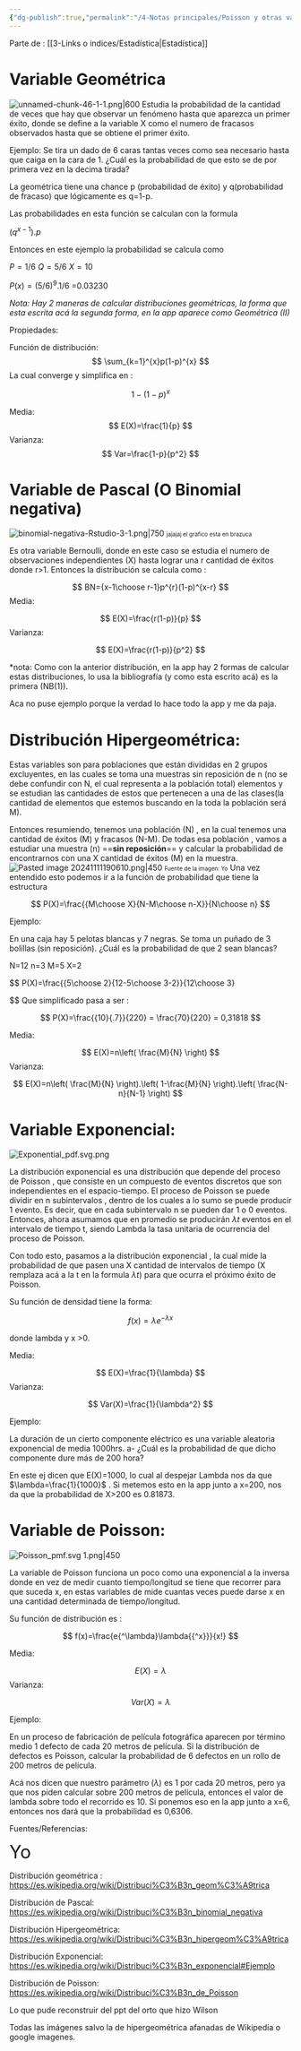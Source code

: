 ```yaml
---
{"dg-publish":true,"permalink":"/4-Notas principales/Poisson y otras variables/"}
---
```


Parte de : [[3-Links o indices/Estadística\|Estadística]]
# **Variable Geométrica** 

![unnamed-chunk-46-1-1.png|600](/img/user/0-Imagenes/unnamed-chunk-46-1-1.png)
Estudia la probabilidad de la cantidad de veces que hay que observar un fenómeno hasta que aparezca un primer éxito, donde se define a la variable X como el numero de fracasos observados hasta que se obtiene el primer éxito.

Ejemplo: Se tira un dado de 6 caras tantas veces como sea necesario hasta que caiga en la cara de 1. ¿Cuál es la probabilidad de que esto se de por primera vez en la decima tirada? 

La geométrica tiene una chance p (probabilidad de éxito) y q(probabilidad de fracaso) que lógicamente es q=1-p. 

Las probabilidades en esta función se calculan con la formula 

$(q^{x-1}).p$

Entonces en este ejemplo la probabilidad se calcula como 

$P=1/6$ $Q=5/6$   $X=10$

$P(x)=(5/6)^{9}.1/6$  =0.03230

*Nota: Hay 2 maneras de calcular distribuciones geométricas, la forma que esta escrita acá la segunda forma, en la app aparece como Geométrica (II)*

Propiedades: 

Función de distribución: 
$$
\sum_{k=1}^{x}p(1-p)^{x}
$$
La cual converge y simplifica en :

$$
1-(1-p)^{x}
$$

Media: 
$$
E(X)=\frac{1}{p}
$$
Varianza:
$$
Var=\frac{1-p}{p^2}
$$
# Variable de Pascal (O Binomial negativa)


![binomial-negativa-Rstudio-3-1.png|750](/img/user/0-Imagenes/binomial-negativa-Rstudio-3-1.png)
<font size=0.5>jajajaj el grafico esta en brazuca</font>

Es otra variable Bernoulli, donde en este caso se estudia el numero de observaciones independientes (X) hasta lograr una r cantidad de éxitos donde r>1. Entonces la distribución se calcula como :

$$
BN={x-1\choose r-1}p^{r}(1-p)^{x-r}
$$
Media:

$$
E(X)=\frac{r(1-p)}{p}
$$
Varianza:

$$
E(X)=\frac{r(1-p)}{p^2}
$$

*nota: Como con la anterior distribución, en la app hay 2 formas de calcular estas distribuciones, lo usa la bibliografía (y como esta escrito acá) es la primera (NB(1)).

Aca no puse ejemplo porque la verdad lo hace todo la app y me da paja. 

# Distribución Hipergeométrica: 

Estas variables son para poblaciones que están divididas en 2 grupos excluyentes, en las cuales se toma una muestras sin reposición de n (no se debe confundir con N, el cual representa a la población total) elementos y se estudian las cantidades de estos que pertenecen a una de las clases(la cantidad de elementos que estemos buscando en la toda la población será M).

Entonces resumiendo, tenemos una población (N) , en la cual tenemos una cantidad de éxitos (M) y fracasos (N-M). De todas esa población , vamos a estudiar una muestra (n) ==**sin reposición**==
y calcular la probabilidad de encontrarnos con una X cantidad de éxitos (M) en la muestra.
![Pasted image 20241111190610.png|450](/img/user/0-Imagenes/Pasted%20image%2020241111190610.png)
<font size=0.5>Fuente de la imagen: Yo</font>
Una vez entendido esto podemos ir a la función de probabilidad que tiene la estructura 

$$
P(X)=\frac{{M\choose X}{N-M\choose n-X}}{N\choose n}
$$


Ejemplo:

En una caja hay 5 pelotas blancas y 7 negras. Se toma un puñado de 3 bolillas (sin reposición). ¿Cuál es la probabilidad de que 2 sean blancas?  

N=12   n=3  M=5 X=2

$$
P(X)=\frac{{5\choose 2}{12-5\choose 3-2}}{12\choose 3}

$$
Que simplificado pasa a ser :


$$
P(X)=\frac{{10}{.7}}{220} = \frac{70}{220} = 0,31818
$$

Media: 

$$
E(X)=n\left( \frac{M}{N} \right)
$$
Varianza:

$$
E(X)=n\left( \frac{M}{N} \right).\left( 1-\frac{M}{N} \right).\left( \frac{N-n}{N-1} \right)
$$

# Variable Exponencial: 

![Exponential_pdf.svg.png](/img/user/0-Imagenes/Exponential_pdf.svg.png)

La distribución exponencial es una distribución que depende del proceso de Poisson , que consiste en un compuesto de eventos discretos que son independientes en el espacio-tiempo. El proceso de Poisson se puede dividir en n subintervalos , dentro de los cuales a lo sumo se puede producir 1 evento. Es decir, que en cada subintervalo n se pueden dar 1 o 0 eventos. 
Entonces, ahora asumamos que en promedio se producirán $\lambda t$ eventos en el intervalo de tiempo t, siendo Lambda la tasa unitaria de ocurrencia del proceso de Poisson. 

Con todo esto, pasamos a la distribución exponencial , la cual mide la probabilidad de que pasen una X cantidad de  intervalos de tiempo (X remplaza acá a la t en la formula $\lambda t$) para que ocurra el próximo éxito de Poisson.

Su función de densidad tiene la forma:

$$
f(x)=\lambda e^{-\lambda x}
$$

donde lambda y x >0.

Media:

$$
E(X)=\frac{1}{\lambda}
$$
Varianza:

$$
Var(X)=\frac{1}{\lambda^2}
$$

Ejemplo:

 La duración de un cierto componente eléctrico es una variable aleatoria exponencial de media
1000hrs.
a- ¿Cuál es la probabilidad de que dicho componente dure más de 200 hora?

En este ej dicen que E(X)=1000, lo cual al despejar Lambda nos da que  $\lambda=\frac{1}{1000}$ . Si metemos esto en la app junto a  x=200, nos da que la probabilidad de X>200 es 0.81873.

# Variable de Poisson:
![Poisson_pmf.svg 1.png|450](/img/user/0-Imagenes/Poisson_pmf.svg%201.png)

La variable de Poisson funciona un poco como una exponencial a la inversa donde en vez de medir cuanto tiempo/longitud se tiene que recorrer para que suceda x, en estas variables de mide cuantas veces puede darse x en una cantidad determinada de tiempo/longitud.

Su función de distribución es :

$$
f(x)=\frac{e{^\lambda}\lambda{{^x}}}{x!}
$$

Media:

$$
E(X)=\lambda
$$
Varianza:

$$
Var(X)=\lambda
$$

Ejemplo:

En un proceso de fabricación de película fotográfica aparecen por término medio
1 defecto de cada 20 metros de película. Si la distribución de defectos es Poisson,
calcular la probabilidad de 6 defectos en un rollo de 200 metros de película.

Acá nos dicen que nuestro parámetro ($\lambda$) es 1 por cada 20 metros, pero ya que nos piden calcular sobre 200 metros de película, entonces el valor de lambda sobre todo el recorrido es 10. Si ponemos eso en la app junto a x=6, entonces nos dará que la probabilidad es 0,6306.



Fuentes/Referencias:

<font size=6>Yo</font>

Distribución geométrica : https://es.wikipedia.org/wiki/Distribuci%C3%B3n_geom%C3%A9trica

Distribución de Pascal: https://es.wikipedia.org/wiki/Distribuci%C3%B3n_binomial_negativa

Distribución Hipergeométrica: https://es.wikipedia.org/wiki/Distribuci%C3%B3n_hipergeom%C3%A9trica

Distribución Exponencial: https://es.wikipedia.org/wiki/Distribuci%C3%B3n_exponencial#Ejemplo

Distribución de Poisson: https://es.wikipedia.org/wiki/Distribuci%C3%B3n_de_Poisson

Lo que pude reconstruir del ppt del orto que hizo Wilson 

Todas las imágenes salvo la de hipergeométrica afanadas de Wikipedia o google imagenes.  